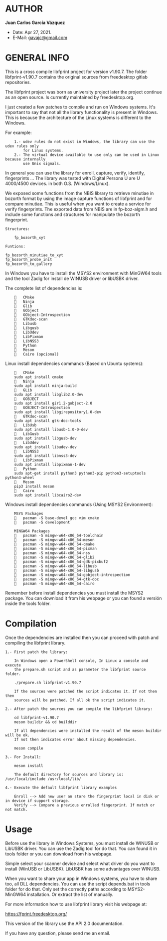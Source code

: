 # AUTHOR

**Juan Carlos García Vázquez**

+   Date: Apr 27, 2021.
+ E-Mail: gavajc@gmail.com

# GENERAL INFO

This is a cross compile libfprint project for version v1.90.7. The folder 
libfprint-v1.90.7 contains the original sources from freedesktop gitlab repositories.

The libfprint project was born as university project later the project continue as an
open source. Is currently maintained by freedesktop.org.

I just created a few patches to compile and run on Windows systems. It's important to 
say that not all the library functionality is present in Windows. This is because the 
architecture of the Linux systems is different to the Windows.

For example: 


        1.- udev rules do not exist in Windows, the library can use the udev rules only
            for Linux systems.
        2.- The virtual device available to use only can be used in Linux because internally
            use Unix signals.


In general you can use the library for enroll, capture, verify, identify, fingerprints ...
The library was tested with Digital Persona U are U 4000/4500 devices. in both O.S. (Windows/Linux).

We exposed some functions from the NBIS library to retrieve minutiae in bozorth format by using 
the image capture functions of libfprint and for compare minutiae. This is useful when you want to
create a service for verify fingerprints. The exported data from NBIS are in fp-boz-algm.h and
include some functions and structures for manipulate the bozorth fingerprint.

    Structures:
    
        fp_bozorth_xyt
    
    Funtions:
    
    fp_bozorth_minutiae_to_xyt
    fp_bozorth_probe_init
    fp_bozorth_to_gallery


In Windows you have to install the MSYS2 environment with MinGW64 tools and the tool Zadig for install
de WINUSB driver or libUSBK driver.

The complete list of dependencies is:


        	CMake
        	Ninja
        	Glib
        	GObject
        	GObject-Introspection
        	GTKdoc-scan
        	Libusb
        	Libgusb
        	LibUdev
        	LibPixman
        	LibNSS3
        	Python
        	Meson
        	Cairo (opcional)


Linux install dependencies commands (Based on Ubuntu systems):


        	CMake
        sudo apt install cmake
        	Ninja
        sudo apt install ninja-build
        	GLib
        sudo apt install libglib2.0-dev
        	GOBJECT
        sudo apt install gir1.2-gobject-2.0
        	GOBJECT-Introspection
        sudo apt install libgirepository1.0-dev
        	GTKdoc-scan
        sudo apt install gtk-doc-tools
        	LibUsb
        sudo apt install libusb-1.0-0-dev
        	LibGusb
        sudo apt install libgusb-dev
        	LibUdev
        sudo apt install libudev-dev
        	LibNSS3
        sudo apt install libnss3-dev
        	LibPixman
        sudo apt install libpixman-1-dev
        	Python
        sudo apt-get install python3 python3-pip python3-setuptools python3-wheel
        	Meson
        pip3 install meson
        	Cairo
        sudo apt install libcairo2-dev


Windows install dependencies commands (Using MSYS2 Environment):

        MSYS Packages
        	pacman -S base-devel gcc vim cmake
        	pacman -S development

        MINGW64 Packages
        	pacman -S mingw-w64-x86_64-toolchain
        	pacman -S mingw-w64-x86_64-meson
        	pacman -S mingw-w64-x86_64-cmake
        	pacman -S mingw-w64-x86_64-pixman
        	pacman -S mingw-w64-x86_64-nss
        	pacman -S mingw-w64-x86_64-glib2
        	pacman -S mingw-w64-x86_64-gdk-pixbuf2
        	pacman -S mingw-w64-x86_64-libusb
        	pacman -S mingw-w64-x86_64-libgusb
        	pacman -S mingw-w64-x86_64-gobject-introspection
        	pacman -S mingw-w64-x86_64-gtk-doc
        	pacman -S mingw-w64-x86_64-cairo


Remember before install dependencies you must install the MSYS2 package. 
You can download it from his webpage or you can found a versión inside
the tools folder.
    
# Compilation

Once the dependencies are installed then you can proceed with patch and 
compiling the libfprint library.

    1.- First patch the library:
    
        In Windows open a PowerShell console, In Linux a console and execute 
        the prepare.sh script and as parameter the libfprint source folder.
        
        ./prepare.sh libfprint-v1.90.7
        
        If the sources were patched the script indicates it. If not then then
        sources will be patched. If all ok the script indicates it.
        
    2.- After patch the sources you can compile the libfprint library:
    
        cd libfprint-v1.90.7
        meson buildir && cd builddir
        
        If all dependencies were installed the result of the meson buildir will be ok.
        If not then indicates error about missing dependencies.
        
        meson compile
        
    3.- For Install:
        
        meson install
        
        The default directory for sources and library is: /usr/local/include /usr/local/lib/

    4.- Execute the default libfprint library examples
    
        Enroll --> Add new user an store the fingerprint local in disk or in device if support storage.
        Verify --> Compare a previous enrolled fingerprint. If match or not match.
        
# Usage


Before use the library in Windows Systems, you must install de WINUSB or LibUSBK driver.
You can use the Zadig tool for do that. You can found it in tools folder or you can 
download from his webpage.

Simple select your scanner device and select what driver do you want to install (WinUSB or LibUSBK).
LibUSBK has some advantages over WINUSB.

When you want to share your app in Windows systems, you have to share too, all DLL dependencies.
You can use the script depends.bat in tools folder for do that. Only set the correctly paths
according to MSYS2-MinGW64 installation. Or extract the list of manually.

For more information how to use libfprint library visit his webpage at:

https://fprint.freedesktop.org/

This version of the library use the API 2.0 documentation.

If you have any question, please send me an email. 
